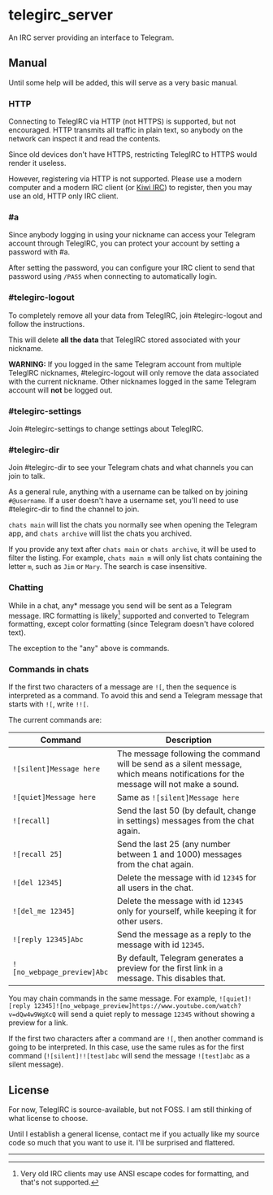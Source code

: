 # telegirc_server

An IRC server providing an interface to Telegram.

## Manual

Until some help will be added, this will serve as a very basic manual.

### HTTP

Connecting to TelegIRC via HTTP (not HTTPS) is supported, but not encouraged.
HTTP transmits all traffic in plain text, so anybody on the network can inspect it and read the contents.

Since old devices don't have HTTPS, restricting TelegIRC to HTTPS would render it useless.

However, registering via HTTP is not supported. Please use a modern computer and a modern IRC client (or [Kiwi IRC](https://kiwiirc.com/)) to register, then you may use an old, HTTP only IRC client.

### #a

Since anybody logging in using your nickname can access your Telegram account through TelegIRC, you can protect your account by setting a password with #a.

After setting the password, you can configure your IRC client to send that password using `/PASS` when connecting to automatically login.

### #telegirc-logout

To completely remove all your data from TelegIRC, join #telegirc-logout and follow the instructions.

This will delete **all the data** that TelegIRC stored associated with your nickname.

**WARNING:** If you logged in the same Telegram account from multiple TelegIRC nicknames, #telegirc-logout will only remove the data associated with the current nickname. Other nicknames logged in the same Telegram account will **not** be logged out.

### #telegirc-settings

Join #telegirc-settings to change settings about TelegIRC.

### #telegirc-dir

Join #telegirc-dir to see your Telegram chats and what channels you can join to talk.

As a general rule, anything with a username can be talked on by joining `#@username`. If a user doesn't have a username set, you'll need to use #telegirc-dir to find the channel to join.

`chats main` will list the chats you normally see when opening the Telegram app, and `chats archive` will list the chats you archived.

If you provide any text after `chats main` or `chats archive`, it will be used to filter the listing. For example, `chats main m` will only list chats containing the letter `m`, such as `Jim` or `Mary`. The search is case insensitive.

### Chatting

While in a chat, any* message you send will be sent as a Telegram message. IRC formatting is likely[^1] supported and converted to Telegram formatting, except color formatting (since Telegram doesn't have colored text).

The exception to the "any" above is commands.

### Commands in chats

If the first two characters of a message are `![`, then the sequence is interpreted as a command. To avoid this and send a Telegram message that starts with `![`, write `!![`.

The current commands are:

Command                    | Description
---------------------------|-------------
`![silent]Message here`    | The message following the command will be send as a silent message, which means notifications for the message will not make a sound.
`![quiet]Message here`     | Same as `![silent]Message here`
`![recall]`                | Send the last 50 (by default, change in settings) messages from the chat again.
`![recall 25]`             | Send the last 25 (any number between 1 and 1000) messages from the chat again.
`![del 12345]`             | Delete the message with id `12345` for all users in the chat.
`![del_me 12345]`          | Delete the message with id `12345` only for yourself, while keeping it for other users.
`![reply 12345]Abc`        | Send the message as a reply to the message with id `12345`.
`![no_webpage_preview]Abc` | By default, Telegram generates a preview for the first link in a message. This disables that.

You may chain commands in the same message. For example, `![quiet]![reply 12345]![no_webpage_preview]https://www.youtube.com/watch?v=dQw4w9WgXcQ` will send a quiet reply to message `12345` without showing a preview for a link.

If the first two characters after a command are `![`, then another command is going to be interpreted. In this case, use the same rules as for the first command (`![silent]!![test]abc` will send the message `![test]abc` as a silent message).

## License

For now, TelegIRC is source-available, but not FOSS. I am still thinking of what license to choose.

Until I establish a general license, contact me if you actually like my source code so much that you want to use it. I'll be surprised and flattered.

---

[^1]: Very old IRC clients may use ANSI escape codes for formatting, and that's not supported.
